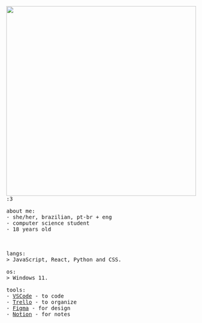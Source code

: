 <p float="left">
 <img src="https://i.pinimg.com/enabled_lo/564x/7b/1b/93/7b1b937039e441c0a2a63792fb0b1337.jpg" width="500" align="left">
  <p float="left">
    <samp>
      :3 
      <br>
      <br>
      about me:<br>
             - she/her, brazilian, pt-br + eng <br>
             - computer science student<br>
             -  18 years old <br>
             <br>
      <br>
      <br>
     langs:<br>
          > JavaScript, React, Python and CSS.
      <br>
      <br>
      os:<br>
        >  Windows 11.
      <br>
      <br>
      tools:<br>
          - <a href="https://code.visualstudio.com">VSCode</a> - to code<br>
          - <a href="https://trello.com/">Trello</a> - to organize<br>
          - <a href="https://www.figma.com/">Figma</a> - for design<br>
          - <a href="https://www.notion.so/">Notion</a> - for notes
     <br>
     <br>
      
  </p>
</p>

